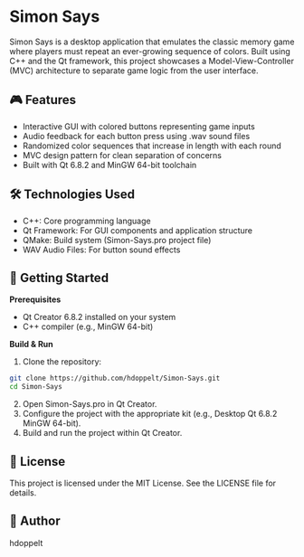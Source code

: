 # Simon Says

Simon Says is a desktop application that emulates the classic memory game where players must repeat an ever-growing sequence of colors. 
Built using C++ and the Qt framework, this project showcases a Model-View-Controller (MVC) architecture to separate game logic from the user interface.

## 🎮 Features
- Interactive GUI with colored buttons representing game inputs
- Audio feedback for each button press using .wav sound files
- Randomized color sequences that increase in length with each round
- MVC design pattern for clean separation of concerns
- Built with Qt 6.8.2 and MinGW 64-bit toolchain

## 🛠️ Technologies Used
- C++: Core programming language
- Qt Framework: For GUI components and application structure
- QMake: Build system (Simon-Says.pro project file)
- WAV Audio Files: For button sound effects

## 🚀 Getting Started
**Prerequisites**
- Qt Creator 6.8.2 installed on your system
- C++ compiler (e.g., MinGW 64-bit)

**Build & Run**
1. Clone the repository:
```bash
git clone https://github.com/hdoppelt/Simon-Says.git
cd Simon-Says
```
2. Open Simon-Says.pro in Qt Creator.
3. Configure the project with the appropriate kit (e.g., Desktop Qt 6.8.2 MinGW 64-bit).
4. Build and run the project within Qt Creator.

## 📄 License
This project is licensed under the MIT License. See the LICENSE file for details.

## 👤 Author
hdoppelt
